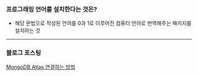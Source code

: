 ### 프로그래밍 언어를 설치한다는 것은?
+ 해당 문법으로 작성된 언어를 0과 1로 이루어진 컴퓨터 언어로 번역해주는 패키지를 설치하는 것

-----

### 블로그 포스팅
[MongoDB Atlas 연결하는 방법](https://potato-fried-samjan.tistory.com/2)
